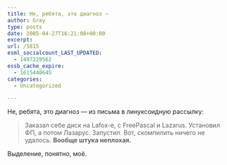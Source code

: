 ```yaml
---
title: Не, ребята, это диагноз —
author: Gray
type: posts
date: 2005-04-27T16:21:08+00:00
excerpt:
url: /5815
esml_socialcount_LAST_UPDATED:
  - 1497229562
essb_cache_expire:
  - 1615440645
categories:
  - Uncategorized

---
```








Не, ребята, это диагноз &#8212; из письма в линуксоидную рассылку:

> Заказал себе диск на Lafox-е, с FreePascal и Lazarus. Установил ФП, а потом Лазарус. Запустил. Вот, скомпилить ничего не удалось. **Вообще штука неплохая.**

Выделение, понятно, моё.